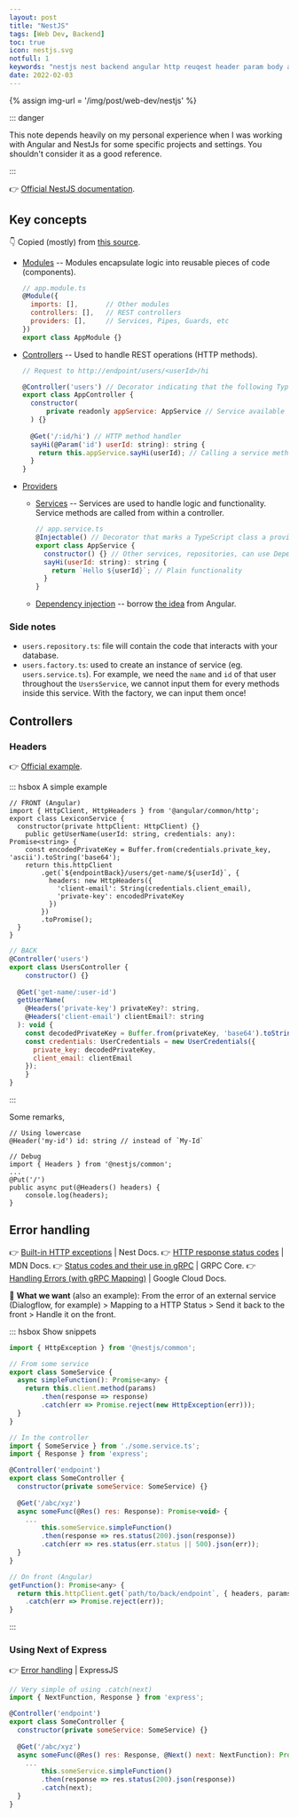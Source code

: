 ```yaml
---
layout: post
title: "NestJS"
tags: [Web Dev, Backend]
toc: true
icon: nestjs.svg
notfull: 1
keywords: "nestjs nest backend angular http reuqest header param body authentication http request response status codes error handling grpc code promise controler service"
date: 2022-02-03
---
```


{% assign img-url = '/img/post/web-dev/nestjs' %}

::: danger

This note depends heavily on my personal experience when I was working with Angular and NestJs for some specific projects and settings. You shouldn't consider it as a good reference. 

:::

👉 [Official NestJS documentation](https://docs.nestjs.com/).

## Key concepts

👇 Copied (mostly) from [this source](https://blog.vuestorefront.io/building-microservices-with-nest-js-is-that-simple/).

- [Modules](https://docs.nestjs.com/modules#modules) -- Modules encapsulate logic into reusable pieces of code (components). 

  ```jsx
  // app.module.ts
  @Module({
    imports: [],       // Other modules
    controllers: [],   // REST controllers
    providers: [],     // Services, Pipes, Guards, etc
  })
  export class AppModule {}
  ```

- [Controllers](https://docs.nestjs.com/controllers) -- Used to handle REST operations (HTTP methods).

  ```jsx
  // Request to http://endpoint/users/<userId>/hi
  
  @Controller('users') // Decorator indicating that the following TypeScript class is a REST controller
  export class AppController {
    constructor(
    	private readonly appService: AppService // Service available through Dependency Injection
    ) {}
    
    @Get('/:id/hi') // HTTP method handler
    sayHi(@Param('id') userId: string): string {
      return this.appService.sayHi(userId); // Calling a service method
    }
  }
  ```

- [Providers](https://docs.nestjs.com/providers)

  - [Services](https://docs.nestjs.com/providers#services) -- Services are used to handle logic and functionality. Service methods are called from within a controller.

    ```jsx
    // app.service.ts
    @Injectable() // Decorator that marks a TypeScript class a provider (service)
    export class AppService {
      constructor() {} // Other services, repositories, can use Dependency Injection
      sayHi(userId: string): string {
        return `Hello ${userId}`; // Plain functionality
      }
    }
    ```

  - [Dependency injection](https://docs.nestjs.com/providers#dependency-injection) -- borrow [the idea](https://angular.io/guide/dependency-injection) from Angular.

### Side notes

- `users.repository.ts`: file will contain the code that interacts with your database.
- `users.factory.ts`: used to create an instance of service (eg. `users.service.ts`). For example, we need the `name` and `id` of that user throughout the `UsersService`, we cannot input them for every methods inside this service. With the factory, we can input them once!

## Controllers

### Headers

:point_right: [Official example](https://docs.nestjs.com/controllers#headers).

::: hsbox A simple example

```tsx
// FRONT (Angular)
import { HttpClient, HttpHeaders } from '@angular/common/http';
export class LexiconService {
  constructor(private httpClient: HttpClient) {}
	public getUserName(userId: string, credentials: any): Promise<string> {
    const encodedPrivateKey = Buffer.from(credentials.private_key, 'ascii').toString('base64');
    return this.httpClient
        .get(`${endpointBack}/users/get-name/${userId}`, {
          headers: new HttpHeaders({
            'client-email': String(credentials.client_email),
            'private-key': encodedPrivateKey
          })
        })
        .toPromise();
  }
}
```

```js
// BACK
@Controller('users')
export class UsersController {
	constructor() {}
  
  @Get('get-name/:user-id')
  getUserName(
    @Headers('private-key') privateKey?: string,
    @Headers('client-email') clientEmail?: string
  ): void {
  	const decodedPrivateKey = Buffer.from(privateKey, 'base64').toString('ascii');
    const credentials: UserCredentials = new UserCredentials({
      private_key: decodedPrivateKey,
      client_email: clientEmail
    });
	}
}
```

:::

Some remarks,

```tsx
// Using lowercase
@Header('my-id') id: string // instead of `My-Id`
```

```tsx
// Debug
import { Headers } from '@nestjs/common';
...
@Put('/')
public async put(@Headers() headers) {
    console.log(headers);
}
```



## Error handling

👉 [Built-in HTTP exceptions](https://docs.nestjs.com/exception-filters#built-in-http-exceptions) | Nest Docs.
👉 [HTTP response status codes](https://developer.mozilla.org/en-US/docs/Web/HTTP/Status) | MDN Docs.
👉 [Status codes and their use in gRPC](https://grpc.github.io/grpc/core/md_doc_statuscodes.html) | GRPC Core.
👉 [Handling Errors (with gRPC Mapping)](https://cloud.google.com/apis/design/errors#handling_errors) | Google Cloud Docs.

🎯 **What we want** (also an example): From the error of an external service (Dialogflow, for example) > Mapping to a HTTP Status > Send it back to the front > Handle it on the front.

::: hsbox Show snippets

```jsx
import { HttpException } from '@nestjs/common';

// From some service
export class SomeService {
  async simpleFunction(): Promise<any> {
    return this.client.method(params)
    	.then(response => response)
    	.catch(err => Promise.reject(new HttpException(err)));
  }
}
```

```jsx
// In the controller
import { SomeService } from './some.service.ts';
import { Response } from 'express';

@Controller('endpoint')
export class SomeController {
  constructor(private someService: SomeService) {}
  
  @Get('/abc/xyz')
  async someFunc(@Res() res: Response): Promise<void> {
    ...
		this.someService.simpleFunction()
    	.then(response => res.status(200).json(response))
    	.catch(err => res.status(err.status || 500).json(err));
  }
}
```

```jsx
// On front (Angular)
getFunction(): Promise<any> {
  return this.httpClient.get(`path/to/back/endpoint`, { headers, params })
    .catch(err => Promise.reject(err));
}
```

:::

### Using Next of Express

👉 [Error handling](https://expressjs.com/en/guide/error-handling.html) | ExpressJS

```jsx
// Very simple of using .catch(next)
import { NextFunction, Response } from 'express';

@Controller('endpoint')
export class SomeController {
  constructor(private someService: SomeService) {}
  
  @Get('/abc/xyz')
  async someFunc(@Res() res: Response, @Next() next: NextFunction): Promise<void> {
    ...
		this.someService.simpleFunction()
    	.then(response => res.status(200).json(response))
    	.catch(next);
  }
}
```

